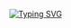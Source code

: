 [![Typing SVG](https://readme-typing-svg.demolab.com?font=Fira+Code&pause=1000&color=F7F7F7&width=435&lines=owner+%26+founder+%40+infobin.cc)](https://git.io/typing-svg)
